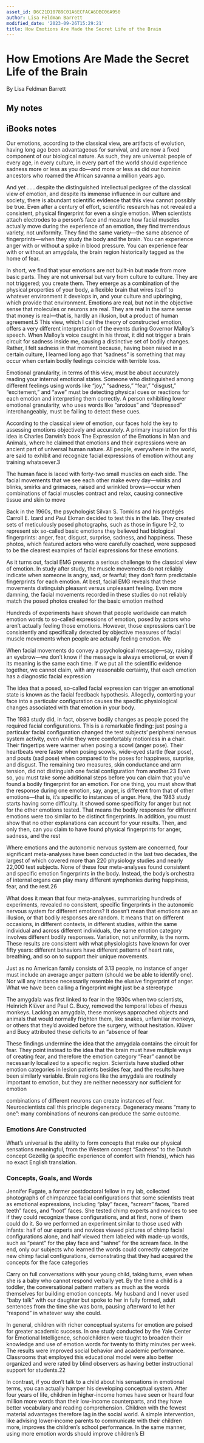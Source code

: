 ```yaml
---
asset_id: D6C21D10789C01A6ECFACA6DBC06A950
author: Lisa Feldman Barrett
modified_date: '2023-09-26T15:29:21'
title: How Emotions Are Made the Secret Life of the Brain
---
```


# How Emotions Are Made the Secret Life of the Brain

By Lisa Feldman Barrett

## My notes <a name="my_notes_dont_delete"></a>



## iBooks notes <a name="ibooks_notes_dont_delete"></a>


Our emotions, according to the classical view, are artifacts of evolution, having long ago been advantageous for survival, and are now a fixed component of our biological nature. As such, they are universal: people of every age, in every culture, in every part of the world should experience sadness more or less as you do—and more or less as did our hominin ancestors who roamed the African savanna a million years ago.

And yet . . . despite the distinguished intellectual pedigree of the classical view of emotion, and despite its immense influence in our culture and society, there is abundant scientific evidence that this view cannot possibly be true. Even after a century of effort, scientific research has not revealed a consistent, physical fingerprint for even a single emotion. When scientists attach electrodes to a person’s face and measure how facial muscles actually move during the experience of an emotion, they find tremendous variety, not uniformity. They find the same variety—the same absence of fingerprints—when they study the body and the brain. You can experience anger with or without a spike in blood pressure. You can experience fear with or without an amygdala, the brain region historically tagged as the home of fear.

In short, we find that your emotions are not built-in but made from more basic parts. They are not universal but vary from culture to culture. They are not triggered; you create them. They emerge as a combination of the physical properties of your body, a flexible brain that wires itself to whatever environment it develops in, and your culture and upbringing, which provide that environment. Emotions are real, but not in the objective sense that molecules or neurons are real. They are real in the same sense that money is real—that is, hardly an illusion, but a product of human agreement.5
This view, which I call the theory of constructed emotion, offers a very different interpretation of the events during Governor Malloy’s speech. When Malloy’s voice caught in his throat, it did not trigger a brain circuit for sadness inside me, causing a distinctive set of bodily changes. Rather, I felt sadness in that moment because, having been raised in a certain culture, I learned long ago that “sadness” is something that may occur when certain bodily feelings coincide with terrible loss.

Emotional granularity, in terms of this view, must be about accurately reading your internal emotional states. Someone who distinguished among different feelings using words like “joy,” “sadness,” “fear,” “disgust,” “excitement,” and “awe” must be detecting physical cues or reactions for each emotion and interpreting them correctly. A person exhibiting lower emotional granularity, who uses words like “anxious” and “depressed” interchangeably, must be failing to detect these cues.

According to the classical view of emotion, our faces hold the key to assessing emotions objectively and accurately. A primary inspiration for this idea is Charles Darwin’s book The Expression of the Emotions in Man and Animals, where he claimed that emotions and their expressions were an ancient part of universal human nature. All people, everywhere in the world, are said to exhibit and recognize facial expressions of emotion without any training whatsoever.3

The human face is laced with forty-two small muscles on each side. The facial movements that we see each other make every day—winks and blinks, smirks and grimaces, raised and wrinkled brows—occur when combinations of facial muscles contract and relax, causing connective tissue and skin to move

Back in the 1960s, the psychologist Silvan S. Tomkins and his protégés Carroll E. Izard and Paul Ekman decided to test this in the lab. They created sets of meticulously posed photographs, such as those in figure 1-2, to represent six so-called basic emotions they believed had biological fingerprints: anger, fear, disgust, surprise, sadness, and happiness. These photos, which featured actors who were carefully coached, were supposed to be the clearest examples of facial expressions for these emotions.

As it turns out, facial EMG presents a serious challenge to the classical view of emotion. In study after study, the muscle movements do not reliably indicate when someone is angry, sad, or fearful; they don’t form predictable fingerprints for each emotion. At best, facial EMG reveals that these movements distinguish pleasant versus unpleasant feeling. Even more damning, the facial movements recorded in these studies do not reliably match the posed photos created for the basic emotion method

Hundreds of experiments have shown that people worldwide can match emotion words to so-called expressions of emotion, posed by actors who aren’t actually feeling those emotions. However, those expressions can’t be consistently and specifically detected by objective measures of facial muscle movements when people are actually feeling emotion. We

When facial movements do convey a psychological message—say, raising an eyebrow—we don’t know if the message is always emotional, or even if its meaning is the same each time. If we put all the scientific evidence together, we cannot claim, with any reasonable certainty, that each emotion has a diagnostic facial expression

The idea that a posed, so-called facial expression can trigger an emotional state is known as the facial feedback hypothesis. Allegedly, contorting your face into a particular configuration causes the specific physiological changes associated with that emotion in your body.

The 1983 study did, in fact, observe bodily changes as people posed the required facial configurations. This is a remarkable finding: just posing a particular facial configuration changed the test subjects’ peripheral nervous system activity, even while they were comfortably motionless in a chair. Their fingertips were warmer when posing a scowl (anger pose). Their heartbeats were faster when posing scowls, wide-eyed startle (fear pose), and pouts (sad pose) when compared to the poses for happiness, surprise, and disgust. The remaining two measures, skin conductance and arm tension, did not distinguish one facial configuration from another.23
Even so, you must take some additional steps before you can claim that you’ve found a bodily fingerprint for an emotion. For one thing, you must show that the response during one emotion, say, anger, is different from that of other emotions—that is, it’s specific to instances of anger. Here, the 1983 study starts having some difficulty. It showed some specificity for anger but not for the other emotions tested. That means the bodily responses for different emotions were too similar to be distinct fingerprints.
In addition, you must show that no other explanations can account for your results. Then, and only then, can you claim to have found physical fingerprints for anger, sadness, and the rest

Where emotions and the autonomic nervous system are concerned, four significant meta-analyses have been conducted in the last two decades, the largest of which covered more than 220 physiology studies and nearly 22,000 test subjects. None of these four meta-analyses found consistent and specific emotion fingerprints in the body. Instead, the body’s orchestra of internal organs can play many different symphonies during happiness, fear, and the rest.26

What does it mean that four meta-analyses, summarizing hundreds of experiments, revealed no consistent, specific fingerprints in the autonomic nervous system for different emotions? It doesn’t mean that emotions are an illusion, or that bodily responses are random. It means that on different occasions, in different contexts, in different studies, within the same individual and across different individuals, the same emotion category involves different bodily responses. Variation, not uniformity, is the norm. These results are consistent with what physiologists have known for over fifty years: different behaviors have different patterns of heart rate, breathing, and so on to support their unique movements.

Just as no American family consists of 3.13 people, no instance of anger must include an average anger pattern (should we be able to identify one). Nor will any instance necessarily resemble the elusive fingerprint of anger. What we have been calling a fingerprint might just be a stereotype

The amygdala was first linked to fear in the 1930s when two scientists, Heinrich Klüver and Paul C. Bucy, removed the temporal lobes of rhesus monkeys. Lacking an amygdala, these monkeys approached objects and animals that would normally frighten them, like snakes, unfamiliar monkeys, or others that they’d avoided before the surgery, without hesitation. Klüver and Bucy attributed these deficits to an “absence of fear

These findings undermine the idea that the amygdala contains the circuit for fear. They point instead to the idea that the brain must have multiple ways of creating fear, and therefore the emotion category “Fear” cannot be necessarily localized to a specific region. Scientists have studied other emotion categories in lesion patients besides fear, and the results have been similarly variable. Brain regions like the amygdala are routinely important to emotion, but they are neither necessary nor sufficient for emotion

combinations of different neurons can create instances of fear. Neuroscientists call this principle degeneracy. Degeneracy means “many to one”: many combinations of neurons can produce the same outcome.

### Emotions Are Constructed

What’s universal is the ability to form concepts that make our physical sensations meaningful, from the Western concept “Sadness” to the Dutch concept Gezellig (a specific experience of comfort with friends), which has no exact English translation.

### Concepts, Goals, and Words

Jennifer Fugate, a former postdoctoral fellow in my lab, collected photographs of chimpanzee facial configurations that some scientists treat as emotional expressions, including “play” faces, “scream” faces, “bared teeth” faces, and “hoot” faces. She tested chimp experts and novices to see if they could recognize these configurations, and at first, none of them could do it. So we performed an experiment similar to those used with infants: half of our experts and novices viewed pictures of chimp facial configurations alone, and half viewed them labeled with made-up words, such as “peant” for the play face and “sahne” for the scream face. In the end, only our subjects who learned the words could correctly categorize new chimp facial configurations, demonstrating that they had acquired the concepts for the face categories

Carry on full conversations with your young child, taking turns, even when she is a baby who cannot respond verbally yet. By the time a child is a toddler, the conversational pattern matters as much as the words themselves for building emotion concepts. My husband and I never used “baby talk” with our daughter but spoke to her in fully formed, adult sentences from the time she was born, pausing afterward to let her “respond” in whatever way she could.

In general, children with richer conceptual systems for emotion are poised for greater academic success. In one study conducted by the Yale Center for Emotional Intelligence, schoolchildren were taught to broaden their knowledge and use of emotion words for twenty to thirty minutes per week. The results were improved social behavior and academic performance. Classrooms that employed this educational model were also better organized and were rated by blind observers as having better instructional support for students.22

In contrast, if you don’t talk to a child about his sensations in emotional terms, you can actually hamper his developing conceptual system. After four years of life, children in higher-income homes have seen or heard four million more words than their low-income counterparts, and they have better vocabulary and reading comprehension. Children with the fewest material advantages therefore lag in the social world. A simple intervention, like advising lower-income parents to communicate with their children more, improves the children’s school performance. In the same manner, using more emotion words should improve children’s EI